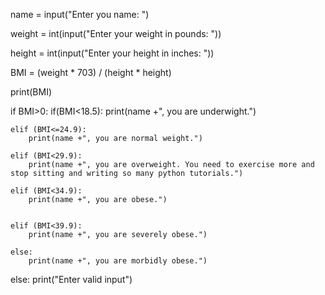 
name = input("Enter you name: ")

weight = int(input("Enter your weight in pounds: "))

height = int(input("Enter your height in inches: "))

BMI = (weight * 703) / (height * height)

print(BMI)



if BMI>0:
    if(BMI<18.5):
        print(name +", you are underwight.")
        
    elif (BMI<=24.9):
        print(name +", you are normal weight.")
        
    elif (BMI<29.9):
        print(name +", you are overweight. You need to exercise more and stop sitting and writing so many python tutorials.")
        
    elif (BMI<34.9):
        print(name +", you are obese.")

        
    elif (BMI<39.9):
        print(name +", you are severely obese.")
        
    else:
        print(name +", you are morbidly obese.")
        
else:
    print("Enter valid input")
